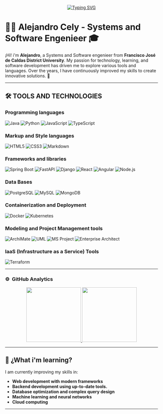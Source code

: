 <p align="center">
  <a href="https://git.io/typing-svg">
    <img src="https://readme-typing-svg.demolab.com?font=Fira+Code&size=24&pause=300&duration=1000&center=true&vCenter=true&repeat=true&width=400&height=50&color=FF5733&color=33FF57&color=3380FF&lines=Alejandro+Cely;Welcome+to+my+GitHub" alt="Typing SVG" />
  </a>
</p>


# 👩‍💻 Alejandro Cely - Systems and Software Engenieer 🎓

¡Hi! i'm **Alejandro**, a Systems and Software engenieer from **Francisco José de Caldas District University**. My passion for technology, learning, and software development has driven me to explore various tools and languages. Over the years, I have continuously improved my skills to create innovative solutions. 🚀

---

## 🛠️ **TOOLS AND TECHNOLOGIES**
### Programming languages
<p>
  <img src="https://img.shields.io/badge/Java-%23ED8B00.svg?style=for-the-badge&logo=java&logoColor=white" alt="Java">
  <img src="https://img.shields.io/badge/Python-%2314354C.svg?style=for-the-badge&logo=python&logoColor=white" alt="Python">
  <img src="https://img.shields.io/badge/JavaScript-%23F7DF1E.svg?style=for-the-badge&logo=javascript&logoColor=black" alt="JavaScript">
  <img src="https://img.shields.io/badge/TypeScript-%23007ACC.svg?style=for-the-badge&logo=typescript&logoColor=white" alt="TypeScript">
</p>

### Markup and Style languages

<p>
  <img src="https://img.shields.io/badge/HTML5-%23E34F26.svg?style=for-the-badge&logo=html5&logoColor=white" alt="HTML5">
  <img src="https://img.shields.io/badge/CSS3-%231572B6.svg?style=for-the-badge&logo=css3&logoColor=white" alt="CSS3">
  <img src="https://img.shields.io/badge/Markdown-%23000000.svg?style=for-the-badge&logo=markdown&logoColor=white" alt="Markdown">
</p>

### Frameworks and libraries
<p>
  <img src="https://img.shields.io/badge/Spring%20Boot-%236DB33F.svg?style=for-the-badge&logo=spring-boot&logoColor=white" alt="Spring Boot">
  <img src="https://img.shields.io/badge/FastAPI-%23009688.svg?style=for-the-badge&logo=fastapi&logoColor=white" alt="FastAPI">
  <img src="https://img.shields.io/badge/Django-%23092E20.svg?style=for-the-badge&logo=django&logoColor=white" alt="Django">
  <img src="https://img.shields.io/badge/React-%2361DAFB.svg?style=for-the-badge&logo=react&logoColor=black" alt="React">
  <img src="https://img.shields.io/badge/Angular-%23DD0031.svg?style=for-the-badge&logo=angular&logoColor=white" alt="Angular">
  <img src="https://img.shields.io/badge/Node.js-%23339933.svg?style=for-the-badge&logo=node.js&logoColor=white" alt="Node.js">
</p>

### Data Bases
<p>
  <img src="https://img.shields.io/badge/PostgreSQL-%23336791.svg?style=for-the-badge&logo=postgresql&logoColor=white" alt="PostgreSQL">
  <img src="https://img.shields.io/badge/MySQL-%234479A1.svg?style=for-the-badge&logo=mysql&logoColor=white" alt="MySQL">
  <img src="https://img.shields.io/badge/MongoDB-%234ea94b.svg?style=for-the-badge&logo=mongodb&logoColor=white" alt="MongoDB">
</p>

### Containerization and Deployment
<p>
  <img src="https://img.shields.io/badge/Docker-%230db7ed.svg?style=for-the-badge&logo=docker&logoColor=white" alt="Docker">
  <img src="https://img.shields.io/badge/Kubernetes-%23326CE5.svg?style=for-the-badge&logo=kubernetes&logoColor=white" alt="Kubernetes">
</p>

### Modeling and Project Management tools
<p>
  <img src="https://img.shields.io/badge/ArchiMate-%23239679.svg?style=for-the-badge&logo=archimate&logoColor=white" alt="ArchiMate">
  <img src="https://img.shields.io/badge/UML-%23F77F00.svg?style=for-the-badge&logo=uml&logoColor=white" alt="UML">
  <img src="https://img.shields.io/badge/MS%20Project-%230078D4.svg?style=for-the-badge&logo=microsoft-project&logoColor=white" alt="MS Project">
  <img src="https://img.shields.io/badge/Enterprise%20Architect-%23000D57.svg?style=for-the-badge&logo=enterprise-architect&logoColor=white" alt="Enterprise Architect">
</p>

### IaaS (Infrastructure as a Service) Tools  
<p>
  <img src="https://img.shields.io/badge/Terraform-%2369B8FF.svg?style=for-the-badge&logo=terraform&logoColor=white" alt="Terraform">
</p>

----

### ⚙️ &nbsp;GitHub Analytics

<p align="center">
  <a href="https://github.com/AlejandroCD2k3">
    <img height="180em" src="https://github-readme-stats-eight-theta.vercel.app/api?username=AlejandroCD2k3&show_icons=true&theme=radical&include_all_commits=true&count_private=true"/>
    <img height="180em" src="https://github-readme-stats-eight-theta.vercel.app/api/top-langs/?username=AlejandroCD2k3&layout=compact&langs_count=10&theme=radical"/>
  </a>
</p>

----

## 🌱 **¿What i'm learning?**
I am currently improving my skills in:
- **Web development with modern frameworks**
- **Backend development using up-to-date tools.**
- **Database optimization and complex query design**
- **Machine learning and neural networks**
- **Cloud computing**

----
